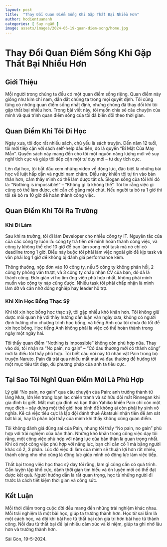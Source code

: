 ```yaml
---
layout: post
title:  "Thay Đổi Quan Điểm Sống Khi Gặp Thất Bại Nhiều Hơn"
author: hodientuananh
categories: [ Suy ngẫm ]
image: assets/images/2024-05-19-quan-diem-song/home.jpg
---
```

# Thay Đổi Quan Điểm Sống Khi Gặp Thất Bại Nhiều Hơn

## Giới Thiệu

Mỗi người trong chúng ta đều có một quan điểm sống riêng. Quan điểm này giống như kim chỉ nam, dẫn dắt chúng ta trong mọi quyết định. Tôi cũng từng có những quan điểm sống nhất định, nhưng chúng đã thay đổi khi tôi gặp thất bại nhiều hơn. Trong bài viết này, tôi muốn chia sẻ câu chuyện của mình và quá trình quan điểm sống của tôi đã biến đổi theo thời gian.

## Quan Điểm Khi Tôi Đi Học

Ngày xưa, tôi đọc rất nhiều sách, chủ yếu là sách truyện. Đến năm 12 tuổi, tôi mới tiếp cận với sách self-help đầu tiên, đó là quyển “Bí Mật Của May Mắn”. Quyển sách này mang đến cho tôi một nguồn năng lượng mới về suy nghĩ tích cực và giúp tôi tiếp cận một tư duy mới – tư duy tích cực.

Lên đại học, tôi bắt đầu xem những video về động lực, đặc biệt là những bài học về luật hấp dẫn và người nam châm. Điều này khiến tôi tự tin vào bản thân hơn, cảm thấy mình có thể làm được tất cả. Slogan sống của tôi khi đó là: “Nothing is impossible!” – “Không gì là không thể”. Tôi tin rằng việc gì cũng có thể làm được, chỉ cần cố gắng một chút. Nếu người ta bỏ ra 1 giờ thì tôi sẽ bỏ ra 10 giờ để hoàn thành công việc.

## Quan Điểm Khi Tôi Ra Trường

### Khi Đi Làm

Sau khi ra trường, tôi đi làm Developer cho nhiều công ty IT. Nguyên tắc của của các công ty luôn là: công ty trả tiền để mình hoàn thành công việc, và công ty không thể chờ 10 giờ để bạn làm xong một task mà nó chỉ có deadline trong 1 giờ. Điều này buộc tôi phải làm việc ngoài giờ để kịp task và vẫn phải log 1 giờ để không bị đánh giá performance kém.

Thông thường, nộp đơn vào 10 công ty, nếu 5 công ty không phản hồi, 2 công ty phỏng vấn trượt, và 3 công ty chấp nhận CV của bạn, đó đã là thành công. Đơn giản vì họ tìm ứng viên phù hợp nhất, không phải mình muốn vào công ty nào cũng được. Nhiều task tôi phải chấp nhận là mình làm dở và cần nhờ đồng nghiệp hay leader hỗ trợ.

### Khi Xin Học Bổng Thạc Sỹ

Khi tôi xin học bổng học thạc sỹ, tôi gặp nhiều khó khăn hơn. Tôi không giữ được mối quan hệ với thầy hướng dẫn luận văn ngày xưa, không có người định hướng cho chương trình học bổng, và tiếng Anh của tôi chưa đủ tốt để xin học bổng. Học tiếng Anh không phải là việc có thể hoàn thành trong ngày một ngày hai.

Tôi thấy quan điểm “Nothing is impossible” không còn phù hợp nữa. Thay vào đó, tôi nhận ra “No pain, no gain” – “Có đau thương mới có thành công” mới là điều tôi thấy phù hợp. Tôi biết câu nói này từ nhân vật Pain trong bộ truyện Naruto. Pain đã trải qua nhiều mất mát và đau thương để hướng tới một mục tiêu tốt đẹp, dù phương pháp của anh ta tiêu cực.

## Tại Sao Tôi Nghĩ Quan Điểm Mới Là Phù Hợp

Lý giải “No pain, no gain” qua câu chuyện của Pain: anh trưởng thành từ làng Mưa, lớn lên trong loạn lạc chiến tranh và sở hữu đôi mắt Rinnegan khi gia đình bị giết. Mất mát gia đình và bạn thân Yahiko khiến Pain chỉ còn một mục đích – xây dựng một thế giới hoà bình để không ai còn phải hy sinh vô nghĩa. Kể cả việc tiêu cực là lập đội đánh thuê Akatsuki nhận tiền để ám sát bất kì ai, hay là phản bội thầy của mình khi thầy không cùng quan điểm.

Tôi không đánh giá đúng sai của Pain, nhưng tôi thấy “No pain, no gain” phù hợp với trải nghiệm của bản thân. Những khó khăn trong công việc dạy tôi rằng, một công việc phù hợp với năng lực của bản thân là quan trọng nhất. Khi có một công việc phù hợp với năng lực, bạn chỉ cần cố 1 mà bằng người khác cố 2, 3 phần. Lúc đó việc đi làm của mình sẽ thuận lợi hơn rất nhiều, thành công nho nhỏ cũng là động lực giúp mình có động lực làm việc tiếp.

Thất bại trong việc học thạc sỹ dạy tôi rằng, làm gì cũng cần có quá trình. Cần luyện tập khổ cực, dành thời gian tìm hiểu và ôn luyện mới có thể đạt được kết quả. Người hướng dẫn là rất quan trọng, học từ những người đi trước là cách tiết kiệm thời gian và công sức.

## Kết Luận

Mỗi thời điểm trong cuộc đời đều mang đến những trải nghiệm khác nhau. Mỗi trải nghiệm là một bài học, giúp ta trưởng thành hơn. Học từ sai lầm là một cách học, và đôi khi bài học từ thất bại còn giá trị hơn bài học từ thành công. Nỗi đau từ thất bại để lại nhiều cảm xúc và kỉ niệm, giúp ta ghi nhớ lâu hơn và trưởng thành hơn.

Sài Gòn, 19-5-2024.
